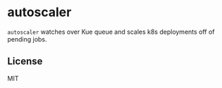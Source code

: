 # autoscaler

`autoscaler` watches over Kue queue and scales k8s deployments off of pending jobs.

## License

MIT